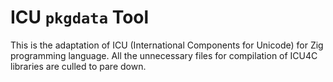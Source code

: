 # ICU `pkgdata` Tool

This is the adaptation of ICU (International Components for Unicode) for Zig programming language. All the unnecessary files for compilation of ICU4C libraries are culled to pare down.
